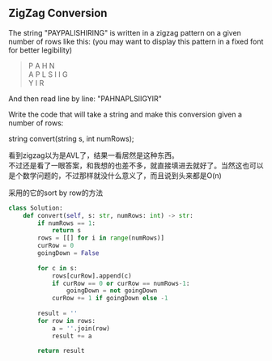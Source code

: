 ## ZigZag Conversion

The string "PAYPALISHIRING" is written in a zigzag pattern on a given number of rows like this: (you may want to display this pattern in a fixed font for better legibility)

>P   A   H   N  
>A P L S I I G  
>Y   I   R  

And then read line by line: "PAHNAPLSIIGYIR"

Write the code that will take a string and make this conversion given a number of rows:

string convert(string s, int numRows);

看到zigzag以为是AVL了，结果一看居然是这种东西。  
不过还是看了一眼答案，和我想的也差不多，就直接填进去就好了。当然这也可以是个数学问题的，不过那样就没什么意义了，而且说到头来都是O(n)

采用的它的sort by row的方法  
```python
class Solution:
    def convert(self, s: str, numRows: int) -> str:
        if numRows == 1:
            return s
        rows = [[] for i in range(numRows)]
        curRow = 0
        goingDown = False
        
        for c in s:
            rows[curRow].append(c)
            if curRow == 0 or curRow == numRows-1:
                goingDown = not goingDown
            curRow += 1 if goingDown else -1
                
        result = ''
        for row in rows:
            a = ''.join(row)
            result += a
            
        return result
```